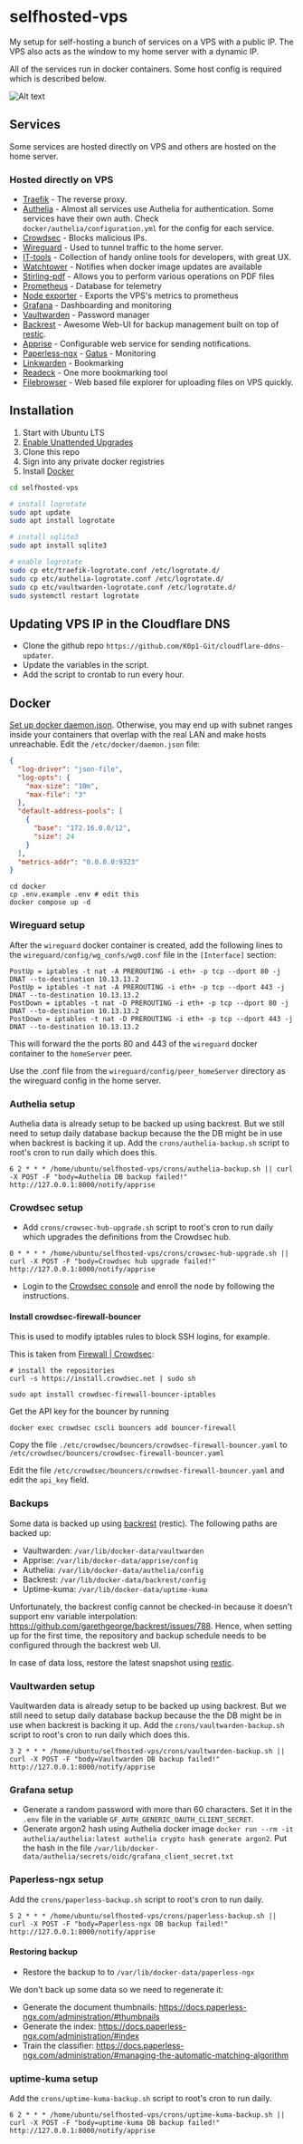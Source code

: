 # selfhosted-vps

My setup for self-hosting a bunch of services on a VPS with a public IP. The VPS also acts as the window to my home server with a dynamic IP. 

All of the services run in docker containers. Some host config is required which is described below.

![Alt text](diagram.webp?raw=true "Diagram")

## Services

Some services are hosted directly on VPS and others are hosted on the home server.

### Hosted directly on VPS

- [Traefik](https://traefik.io/traefik) - The reverse proxy.
- [Authelia](https://www.authelia.com/) - Almost all services use Authelia for authentication. Some services have their own auth. Check `docker/authelia/configuration.yml` for the config for each service.
- [Crowdsec](https://www.crowdsec.net/) - Blocks malicious IPs.
- [Wireguard](https://www.wireguard.com/) - Used to tunnel traffic to the home server.
- [IT-tools](https://github.com/CorentinTh/it-tools) - Collection of handy online tools for developers, with great UX. 
- [Watchtower](https://github.com/containrrr/watchtower) - Notifies when docker image updates are available
- [Stirling-pdf](https://github.com/Stirling-Tools/Stirling-PDF) - Allows you to perform various operations on PDF files 
- [Prometheus](https://github.com/prometheus/prometheus) - Database for telemetry
- [Node exporter](https://github.com/prometheus/node_exporter) - Exports the VPS's metrics to prometheus
- [Grafana](https://github.com/grafana/grafana) - Dashboarding and monitoring
- [Vaultwarden](https://github.com/dani-garcia/vaultwarden) - Password manager
- [Backrest](https://github.com/garethgeorge/backrest/) - Awesome Web-UI for backup management built on top of [restic](https://restic.net/).
- [Apprise](https://github.com/caronc/apprise) - Configurable web service for sending notifications.
- [Paperless-ngx](https://docs.paperless-ngx.com/) - [Gatus](https://github.com/TwiN/gatus) - Monitoring
- [Linkwarden](https://github.com/linkwarden/linkwarden) - Bookmarking
- [Readeck](https://readeck.org/en/) - One more bookmarking tool
- [Filebrowser](https://github.com/gtsteffaniak/filebrowser) - Web based file explorer for uploading files on VPS quickly.

## Installation

1. Start with Ubuntu LTS
1. [Enable Unattended Upgrades](https://help.ubuntu.com/community/AutomaticSecurityUpdates)
1. Clone this repo
1. Sign into any private docker registries
1. Install [Docker](https://docs.docker.com/engine/install/)

```bash
cd selfhosted-vps

# install logrotate
sudo apt update
sudo apt install logrotate

# install sqlite3
sudo apt install sqlite3

# enable logrotate
sudo cp etc/traefik-logrotate.conf /etc/logrotate.d/
sudo cp etc/authelia-logrotate.conf /etc/logrotate.d/
sudo cp etc/vaultwarden-logrotate.conf /etc/logrotate.d/
sudo systemctl restart logrotate
```

## Updating VPS IP in the Cloudflare DNS

- Clone the github repo `https://github.com/K0p1-Git/cloudflare-ddns-updater`.
- Update the variables in the script.
- Add the script to crontab to run every hour.

## Docker

[Set up docker daemon.json](https://www.reddit.com/r/selfhosted/comments/1az6mqa/psa_adjust_your_docker_defaultaddresspool_size/). Otherwise, you may end up with subnet ranges inside your containers that overlap with the real LAN and make hosts unreachable.
Edit the `/etc/docker/daemon.json` file:

```json
{
  "log-driver": "json-file",
  "log-opts": {
    "max-size": "10m",
    "max-file": "3"
  },
  "default-address-pools": [
    {
      "base": "172.16.0.0/12",
      "size": 24
    }
  ],
  "metrics-addr": "0.0.0.0:9323"
}
```

```
cd docker
cp .env.example .env # edit this
docker compose up -d
```

### Wireguard setup

After the `wireguard` docker container is created, add the following lines to the `wireguard/config/wg_confs/wg0.conf` file in the `[Interface]` section:

```
PostUp = iptables -t nat -A PREROUTING -i eth+ -p tcp --dport 80 -j DNAT --to-destination 10.13.13.2
PostUp = iptables -t nat -A PREROUTING -i eth+ -p tcp --dport 443 -j DNAT --to-destination 10.13.13.2
PostDown = iptables -t nat -D PREROUTING -i eth+ -p tcp --dport 80 -j DNAT --to-destination 10.13.13.2
PostDown = iptables -t nat -D PREROUTING -i eth+ -p tcp --dport 443 -j DNAT --to-destination 10.13.13.2
```

This will forward the the ports 80 and 443 of the `wireguard` docker container to the `homeServer` peer.

Use the .conf file from the `wireguard/config/peer_homeServer` directory as the wireguard config in the home server.

### Authelia setup

Authelia data is already setup to be backed up using backrest. But we still need to setup daily database backup because the the DB might be
in use when backrest is backing it up. Add the `crons/authelia-backup.sh` script to root's cron to run daily which does this.

```
6 2 * * * /home/ubuntu/selfhosted-vps/crons/authelia-backup.sh || curl -X POST -F "body=Authelia DB backup failed!" http://127.0.0.1:8000/notify/apprise
```

### Crowdsec setup

- Add `crons/crowsec-hub-upgrade.sh` script to root's cron to run daily which upgrades the definitions from the Crowdsec hub.

```
0 * * * * /home/ubuntu/selfhosted-vps/crons/crowsec-hub-upgrade.sh || curl -X POST -F "body=Crowdsec hub upgrade failed!" http://127.0.0.1:8000/notify/apprise
```

- Login to the [Crowdsec console](https://app.crowdsec.net) and enroll the node by following the instructions.

#### Install crowdsec-firewall-bouncer

This is used to modify iptables rules to block SSH logins, for example.

This is taken from [Firewall | Crowdsec](https://docs.crowdsec.net/u/bouncers/firewall/):

```
# install the repositories
curl -s https://install.crowdsec.net | sudo sh

sudo apt install crowdsec-firewall-bouncer-iptables
```

Get the API key for the bouncer by running

```
docker exec crowdsec cscli bouncers add bouncer-firewall
```

Copy the file `./etc/crowdsec/bouncers/crowdsec-firewall-bouncer.yaml` to `/etc/crowdsec/bouncers/crowdsec-firewall-bouncer.yaml`

Edit the file `/etc/crowdsec/bouncers/crowdsec-firewall-bouncer.yaml` and edit the `api_key` field.

### Backups

Some data is backed up using [backrest](https://github.com/garethgeorge/backrest) (restic). The following paths are backed up:

- Vaultwarden: `/var/lib/docker-data/vaultwarden`
- Apprise: `/var/lib/docker-data/apprise/config`
- Authelia: `/var/lib/docker-data/authelia/config`
- Backrest: `/var/lib/docker-data/backrest/config`
- Uptime-kuma: `/var/lib/docker-data/uptime-kuma`

Unfortunately, the backrest config cannot be checked-in because it doesn't support env variable interpolation: https://github.com/garethgeorge/backrest/issues/788.
Hence, when setting up for the first time, the repository and backup schedule needs to be configured through the backrest web UI.

In case of data loss, restore the latest snapshot using [restic](https://github.com/restic/restic).

### Vaultwarden setup

Vaultwarden data is already setup to be backed up using backrest. But we still need to setup daily database backup because the the DB might be
in use when backrest is backing it up. Add the `crons/vaultwarden-backup.sh` script to root's cron to run daily which does this.

```
3 2 * * * /home/ubuntu/selfhosted-vps/crons/vaultwarden-backup.sh || curl -X POST -F "body=Vaultwarden DB backup failed!" http://127.0.0.1:8000/notify/apprise
```

### Grafana setup

- Generate a random password with more than 60 characters. Set it in the `.env` file in the variable `GF_AUTH_GENERIC_OAUTH_CLIENT_SECRET`.
- Generate argon2 hash using Authelia docker image `docker run --rm -it authelia/authelia:latest authelia crypto hash generate argon2`. Put the hash in the file `/var/lib/docker-data/authelia/secrets/oidc/grafana_client_secret.txt`

### Paperless-ngx setup

Add the `crons/paperless-backup.sh` script to root's cron to run daily.

```
5 2 * * * /home/ubuntu/selfhosted-vps/crons/paperless-backup.sh || curl -X POST -F "body=Paperless-ngx DB backup failed!" http://127.0.0.1:8000/notify/apprise
```

#### Restoring backup

- Restore the backup to to `/var/lib/docker-data/paperless-ngx`

We don't back up some data so we need to regenerate it:

- Generate the document thumbnails: https://docs.paperless-ngx.com/administration/#thumbnails
- Generate the index: https://docs.paperless-ngx.com/administration/#index
- Train the classifier: https://docs.paperless-ngx.com/administration/#managing-the-automatic-matching-algorithm

### uptime-kuma setup

Add the `crons/uptime-kuma-backup.sh` script to root's cron to run daily.

```
6 2 * * * /home/ubuntu/selfhosted-vps/crons/uptime-kuma-backup.sh || curl -X POST -F "body=uptime-kuma DB backup failed!" http://127.0.0.1:8000/notify/apprise
```

